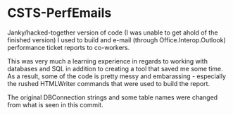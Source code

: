 # CSTS-PerfEmails

Janky/hacked-together version of code (I was unable to get ahold of the finished version) I used to build and e-mail 
(through Office.Interop.Outlook) performance ticket reports to co-workers. 

This was very much a learning experience in regards to working with databases and SQL in addition to creating a tool that saved 
me some time. As a result, some of the code is pretty messy and embarassing - especially the rushed HTMLWriter commands that were
used to build the report. 

The original DBConnection strings and some table names were changed from what is seen in this commit. 


